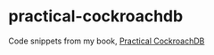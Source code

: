 # practical-cockroachdb
Code snippets from my book, [Practical CockroachDB](https://link.springer.com/book/10.1007/978-1-4842-8224-3)